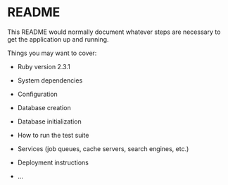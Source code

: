 # README

This README would normally document whatever steps are necessary to get the
application up and running.

Things you may want to cover:

* Ruby version
2.3.1

* System dependencies

* Configuration

* Database creation

* Database initialization

* How to run the test suite

* Services (job queues, cache servers, search engines, etc.)

* Deployment instructions

* ...
